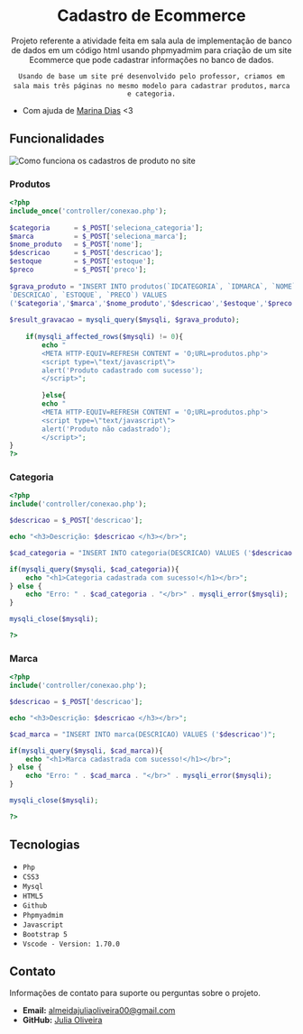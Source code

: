 <h1 align="center">Cadastro de Ecommerce</h1>
<p align="center">Projeto referente a atividade feita em sala aula de implementação de banco de dados em um código html usando phpmyadmim para criação de um site Ecommerce que pode cadastrar informações no banco de dados.</p>
<p align="center"><code>Usando de base um site pré desenvolvido pelo professor, criamos em sala mais três páginas no mesmo modelo para cadastrar produtos,</code> <code>marca e categoria.</code></p>

* Com ajuda de [Marina Dias](https://github.com/MarshyyUWU) <3


## Funcionalidades

![Como funciona os cadastros de produto no site](gifCad.gif)

### Produtos
``` php
<?php
include_once('controller/conexao.php');
 
$categoria      = $_POST['seleciona_categoria'];
$marca          = $_POST['seleciona_marca'];
$nome_produto   = $_POST['nome'];
$descricao      = $_POST['descricao'];
$estoque        = $_POST['estoque'];
$preco          = $_POST['preco'];
 
$grava_produto = "INSERT INTO produtos(`IDCATEGORIA`, `IDMARCA`, `NOME`,
`DESCRICAO`, `ESTOQUE`, `PRECO`) VALUES
('$categoria','$marca','$nome_produto','$descricao','$estoque','$preco')";
 
$result_gravacao = mysqli_query($mysqli, $grava_produto);
 
    if(mysqli_affected_rows($mysqli) != 0){
        echo "
        <META HTTP-EQUIV=REFRESH CONTENT = 'O;URL=produtos.php'>
        <script type=\"text/javascript\">
        alert('Produto cadastrado com sucesso');
        </script>";
 
        }else{
        echo "
        <META HTTP-EQUIV=REFRESH CONTENT = 'O;URL=produtos.php'>
        <script type=\"text/javascript\">
        alert('Produto não cadastrado');
        </script>";
}
?>
```

### Categoria
```php
<?php
include('controller/conexao.php');

$descricao = $_POST['descricao'];

echo "<h3>Descrição: $descricao </h3></br>";

$cad_categoria = "INSERT INTO categoria(DESCRICAO) VALUES ('$descricao')";

if(mysqli_query($mysqli, $cad_categoria)){
    echo "<h1>Categoria cadastrada com sucesso!</h1></br>";
} else {
    echo "Erro: " . $cad_categoria . "</br>" . mysqli_error($mysqli);
}

mysqli_close($mysqli);

?>
```

### Marca
```php
<?php
include('controller/conexao.php');

$descricao = $_POST['descricao'];

echo "<h3>Descrição: $descricao </h3></br>";

$cad_marca = "INSERT INTO marca(DESCRICAO) VALUES ('$descricao')";

if(mysqli_query($mysqli, $cad_marca)){
    echo "<h1>Marca cadastrada com sucesso!</h1></br>";
} else {
    echo "Erro: " . $cad_marca . "</br>" . mysqli_error($mysqli);
}

mysqli_close($mysqli);

?>
```

## Tecnologias

* ``Php``
* ``CSS3``
* ``Mysql``
* ``HTML5``
* ``Github``
* ``Phpmyadmim``
* ``Javascript``
* ``Bootstrap 5``
* ``Vscode - Version: 1.70.0``

## Contato

Informações de contato para suporte ou perguntas sobre o projeto.

- **Email:** almeidajuliaoliveira00@gmail.com
- **GitHub:** [Julia Oliveira](https://github.com/julia-oliveira00)
